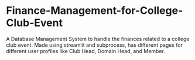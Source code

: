 # Finance-Management-for-College-Club-Event
A Database Management System to handle the finances related to a college club event. Made using streamlit and subprocess, has different pages for different user profiles like Club Head, Domain Head, and Member.
